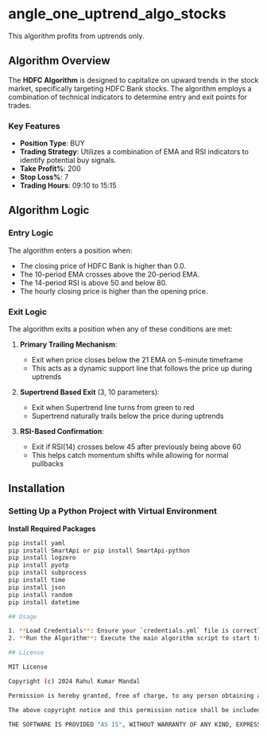# angle_one_uptrend_algo_stocks

This algorithm profits from uptrends only.

## Algorithm Overview

The **HDFC Algorithm** is designed to capitalize on upward trends in the stock market, specifically targeting HDFC Bank stocks. The algorithm employs a combination of technical indicators to determine entry and exit points for trades.

### Key Features
- **Position Type**: BUY
- **Trading Strategy**: Utilizes a combination of EMA and RSI indicators to identify potential buy signals.
- **Take Profit%**: 200
- **Stop Loss%**: 7
- **Trading Hours**: 09:10 to 15:15

## Algorithm Logic

### Entry Logic
The algorithm enters a position when:
- The closing price of HDFC Bank is higher than 0.0.
- The 10-period EMA crosses above the 20-period EMA.
- The 14-period RSI is above 50 and below 80.
- The hourly closing price is higher than the opening price.

### Exit Logic
The algorithm exits a position when any of these conditions are met:

1. **Primary Trailing Mechanism**:
   - Exit when price closes below the 21 EMA on 5-minute timeframe
   - This acts as a dynamic support line that follows the price up during uptrends

2. **Supertrend Based Exit** (3, 10 parameters):
   - Exit when Supertrend line turns from green to red
   - Supertrend naturally trails below the price during uptrends

3. **RSI-Based Confirmation**:
   - Exit if RSI(14) crosses below 45 after previously being above 60
   - This helps catch momentum shifts while allowing for normal pullbacks

## Installation

### Setting Up a Python Project with Virtual Environment

 **Install Required Packages**
   ```bash
   pip install yaml
   pip install SmartApi or pip install SmartApi-python
   pip install logzero
   pip install pyotp
   pip install subprocess
   pip install time
   pip install json
   pip install random
   pip install datetime

## Usage

1. **Load Credentials**: Ensure your `credentials.yml` file is correctly set up with your API key, client ID, password, and TOTP token.
2. **Run the Algorithm**: Execute the main algorithm script to start trading based on the defined strategy.

## License

MIT License

Copyright (c) 2024 Rahul Kumar Mandal

Permission is hereby granted, free of charge, to any person obtaining a copy of this software and associated documentation files (the "Software"), to deal in the Software without restriction, including without limitation the rights to use, copy, modify, merge, publish, distribute, sublicense, and/or sell copies of the Software, and to permit persons to whom the Software is furnished to do so, subject to the following conditions:

The above copyright notice and this permission notice shall be included in all copies or substantial portions of the Software.

THE SOFTWARE IS PROVIDED "AS IS", WITHOUT WARRANTY OF ANY KIND, EXPRESS OR IMPLIED, INCLUDING BUT NOT LIMITED TO THE WARRANTIES OF MERCHANTABILITY, FITNESS FOR A PARTICULAR PURPOSE AND NONINFRINGEMENT. IN NO EVENT SHALL THE AUTHORS OR COPYRIGHT HOLDERS BE LIABLE FOR ANY CLAIM, DAMAGES OR OTHER LIABILITY, WHETHER IN AN ACTION OF CONTRACT, TORT OR OTHERWISE, ARISING FROM, OUT OF OR IN CONNECTION WITH THE SOFTWARE OR THE USE OR OTHER DEALINGS IN THE SOFTWARE.
